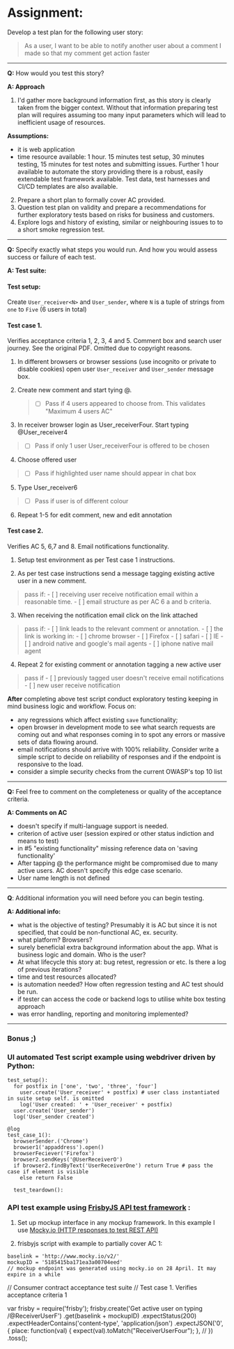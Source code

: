 # Assignment:

Develop a test plan for the following user story:
> As a user, I want to be able to notify another user about a comment I made so that my comment get action faster

-----

**Q:** How would you test this story?

**A: Approach**
1. I'd gather more background information first, as this story is clearly taken from the bigger context. Without that information preparing test plan will requires assuming too many input parameters which will lead to inefficient usage of resources.

  __Assumptions:__
  - it is web application
  - time resource available: 1 hour. 15 minutes test setup, 30 minutes testing, 15 minutes for test notes and submitting issues. Further 1 hour available to automate the story providing there is a robust, easily extendable test framework available. Test data, test harnesses and CI/CD templates are also available.
2. Prepare a short plan to formally cover AC provided.
3. Question test plan on validity and prepare a recommendations for further exploratory tests based on risks for business and customers.
4. Explore logs and history of existing, similar or neighbouring issues to to a short smoke regression test.

-----

**Q:** Specify exactly what steps you would run. And how you would assess success or failure of each test.

**A: Test suite:**

#### Test setup:
Create `User_receiver<N>` and `User_sender`, where `N` is a tuple of strings from `one` to `Five` (6 users in total)

#### Test case 1.
Verifies acceptance criteria 1, 2, 3, 4 and 5. Comment box and search user journey. See the original PDF. Omitted due to copyright reasons.

1. In different browsers or browser sessions (use incognito or private to disable cookies) open user `User_receiver` and `User_sender` message box.

2. Create new comment and start tying @.
    > - [ ] Pass if 4 users appeared to choose from. This validates "Maximum 4 users AC"

3. In receiver browser login as User_receiverFour. Start typing @User_receiver4
  > - [ ] Pass if only 1 user User_receiverFour is offered to be chosen

4. Choose offered user
  >- [ ] Pass if highlighted user name should appear in chat box

5. Type User_receiver6
  >- [ ] Pass if user is of different colour

6. Repeat 1-5 for edit comment, new and edit annotation

#### Test case 2.
Verifies AC 5, 6,7 and 8. Email notifications functionality.

1. Setup test environment as per Test case 1 instructions.

2. As per test case instructions send a message tagging existing active user in a new comment.
  > pass if:
    - [ ] receiving user receive notification email within a reasonable time.
    - [ ] email structure as per AC 6 a and b criteria.

3. When receiving the notification email click on the link attached
  > pass if:
    - [ ] link leads to the relevant comment or annotation.
    - [ ] the link is working in:
      - [ ] chrome browser
      - [ ] Firefox
      - [ ] safari
      - [ ] IE
      - [ ] android native and google's mail agents
      - [ ] iphone native mail agent

4. Repeat 2 for existing comment or annotation tagging a new active user
  > pass if
    - [ ] previously tagged user doesn't receive email notifications
    - [ ] new user receive notification

**After** completing above test script conduct exploratory testing keeping in mind business logic and workflow.
 Focus on:
- any regressions which affect existing `save` functionality;
- open browser in development mode to see what search requests are coming out and what responses coming in to spot any errors or massive sets of data flowing around.
- email notifications should arrive with 100% reliability. Consider write a simple script to decide on reliability of responses and if the endpoint is responsive to the load.
- consider a simple security checks from the current OWASP's top 10 list

-----

**Q:** Feel free to comment on the completeness or quality of the acceptance criteria.

**A: Comments on AC**
- doesn't specify if multi-language support is needed.
- criterion of active user (session expired or other status indiction and means to test)
- in #5 "existing functionality" missing reference data on 'saving functionality'
- After tapping @ the performance might be compromised due to many active users. AC doesn't specify this edge case scenario.
- User name length is not defined

-----

**Q**: Additional information you will need before you can begin testing.

**A: Additional info:**

- what is the objective of testing? Presumably it is AC but since it is not specified, that could be non-functional AC, ex. security.
- what platform? Browsers?
- surely beneficial extra background information about the app. What is business logic and domain. Who is the user?
- At what lifecycle this story at: bug retest, regression or etc. Is there a log of previous iterations?
- time and test resources allocated?
- is automation needed? How often regression testing and AC  test should be run.
- if tester can access the code or backend logs to utilise white box testing approach
- was error handling, reporting and monitoring implemented?

-----

### Bonus ;)

### UI automated Test script example using webdriver driven by Python:

```
test_setup():
  for postfix in ['one', 'two', 'three', 'four']
    user.create('User_receiver' + postfix) # user class instantiated in suite setup self. is omitted
    log('User created: ' + 'User_receiver' + postfix)
  user.create('User_sender')
  log('User_sender created')

@log
test_case_1():
  browserSender.('Chrome')
  browser1('appaddress').open()
  browserFeciever('Firefox')
  browser2.sendKeys('@UserReceiverO')
  if browser2.findByText('UserReceiverOne') return True # pass the case if element is visible
    else return False

  test_teardown():
```

  ### API test example using [**FrisbyJS** API test framework](frisbyjs.com) :

  1. Set up mockup interface in any mockup framework. In this example I use [Mocky.io (HTTP responses to test REST API)](mocky.io)

  2. frisbyjs script with example to partially cover AC 1:

  ```
  baselink = 'http://www.mocky.io/v2/'
  mockupID = '5185415ba171ea3a00704eed'
  // mockup endpoint was generated using mocky.io on 28 April. It may expire in a while

```
  // Consumer contract acceptance test suite
  // Test case 1. Verifies acceptance criteria 1

  var frisby = require('frisby');
  frisby.create('Get active user on typing /@ReceiverUserF')
    .get(baselink + mockupID)
    .expectStatus(200)
    .expectHeaderContains('content-type', 'application/json')
    .expectJSON('0', {
      place: function(val) { expect(val).toMatch("ReceiverUserFour"); }, //
    })
  .toss();
  ```
